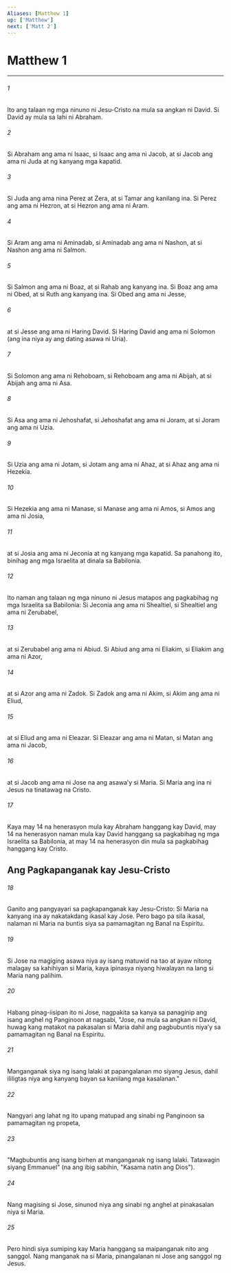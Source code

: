 ```yaml
---
Aliases: [Matthew 1]
up: ['Matthew']
next: ['Matt 2']
---
```

# Matthew 1

***






















###### 1 










Ito ang talaan ng mga ninuno ni Jesu-Cristo na mula sa angkan ni David. Si David ay mula sa lahi ni Abraham. 





















###### 2 










Si Abraham ang ama ni Isaac, si Isaac ang ama ni Jacob, at si Jacob ang ama ni Juda at ng kanyang mga kapatid. 





















###### 3 










Si Juda ang ama nina Perez at Zera, at si Tamar ang kanilang ina. Si Perez ang ama ni Hezron, at si Hezron ang ama ni Aram. 





















###### 4 










Si Aram ang ama ni Aminadab, si Aminadab ang ama ni Nashon, at si Nashon ang ama ni Salmon. 





















###### 5 










Si Salmon ang ama ni Boaz, at si Rahab ang kanyang ina. Si Boaz ang ama ni Obed, at si Ruth ang kanyang ina. Si Obed ang ama ni Jesse, 





















###### 6 










at si Jesse ang ama ni Haring David. Si Haring David ang ama ni Solomon (ang ina niya ay ang dating asawa ni Uria). 





















###### 7 










Si Solomon ang ama ni Rehoboam, si Rehoboam ang ama ni Abijah, at si Abijah ang ama ni Asa. 





















###### 8 










Si Asa ang ama ni Jehoshafat, si Jehoshafat ang ama ni Joram, at si Joram ang ama ni Uzia. 





















###### 9 










Si Uzia ang ama ni Jotam, si Jotam ang ama ni Ahaz, at si Ahaz ang ama ni Hezekia. 





















###### 10 










Si Hezekia ang ama ni Manase, si Manase ang ama ni Amos, si Amos ang ama ni Josia, 





















###### 11 










at si Josia ang ama ni Jeconia at ng kanyang mga kapatid. Sa panahong ito, binihag ang mga Israelita at dinala sa Babilonia. 





















###### 12 










Ito naman ang talaan ng mga ninuno ni Jesus matapos ang pagkabihag ng mga Israelita sa Babilonia: Si Jeconia ang ama ni Shealtiel, si Shealtiel ang ama ni Zerubabel, 





















###### 13 










at si Zerubabel ang ama ni Abiud. Si Abiud ang ama ni Eliakim, si Eliakim ang ama ni Azor, 





















###### 14 










at si Azor ang ama ni Zadok. Si Zadok ang ama ni Akim, si Akim ang ama ni Eliud, 





















###### 15 










at si Eliud ang ama ni Eleazar. Si Eleazar ang ama ni Matan, si Matan ang ama ni Jacob, 





















###### 16 










at si Jacob ang ama ni Jose na ang asawaʼy si Maria. Si Maria ang ina ni Jesus na tinatawag na Cristo. 





















###### 17 










Kaya may 14 na henerasyon mula kay Abraham hanggang kay David, may 14 na henerasyon naman mula kay David hanggang sa pagkabihag ng mga Israelita sa Babilonia, at may 14 na henerasyon din mula sa pagkabihag hanggang kay Cristo.

## Ang Pagkapanganak kay Jesu-Cristo 





















###### 18 










Ganito ang pangyayari sa pagkapanganak kay Jesu-Cristo: Si Maria na kanyang ina ay nakatakdang ikasal kay Jose. Pero bago pa sila ikasal, nalaman ni Maria na buntis siya sa pamamagitan ng Banal na Espiritu. 





















###### 19 










Si Jose na magiging asawa niya ay isang matuwid na tao at ayaw nitong malagay sa kahihiyan si Maria, kaya ipinasya niyang hiwalayan na lang si Maria nang palihim. 





















###### 20 










Habang pinag-iisipan ito ni Jose, nagpakita sa kanya sa panaginip ang isang anghel ng Panginoon at nagsabi, "Jose, na mula sa angkan ni David, huwag kang matakot na pakasalan si Maria dahil ang pagbubuntis niyaʼy sa pamamagitan ng Banal na Espiritu. 





















###### 21 










Manganganak siya ng isang lalaki at papangalanan mo siyang Jesus, dahil ililigtas niya ang kanyang bayan sa kanilang mga kasalanan." 





















###### 22 










Nangyari ang lahat ng ito upang matupad ang sinabi ng Panginoon sa pamamagitan ng propeta, 





















###### 23 










"Magbubuntis ang isang birhen at manganganak ng isang lalaki. Tatawagin siyang Emmanuel" (na ang ibig sabihin, "Kasama natin ang Dios"). 





















###### 24 










Nang magising si Jose, sinunod niya ang sinabi ng anghel at pinakasalan niya si Maria. 





















###### 25 










Pero hindi siya sumiping kay Maria hanggang sa maipanganak nito ang sanggol. Nang manganak na si Maria, pinangalanan ni Jose ang sanggol ng Jesus.
